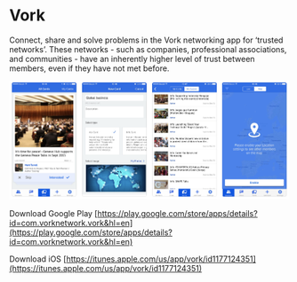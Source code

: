 # Vork

Connect, share and solve problems in the Vork networking app for ‘trusted networks’. These networks - such as companies, professional associations, and communities - have an inherently higher level of trust between members, even if they have not met before.

![](../.gitbook/assets/image%20%288%29.png)

Download Google Play [https://play.google.com/store/apps/details?id=com.vorknetwork.vork&hl=en](https://play.google.com/store/apps/details?id=com.vorknetwork.vork&hl=en)

Download iOS [https://itunes.apple.com/us/app/vork/id1177124351](https://itunes.apple.com/us/app/vork/id1177124351)


